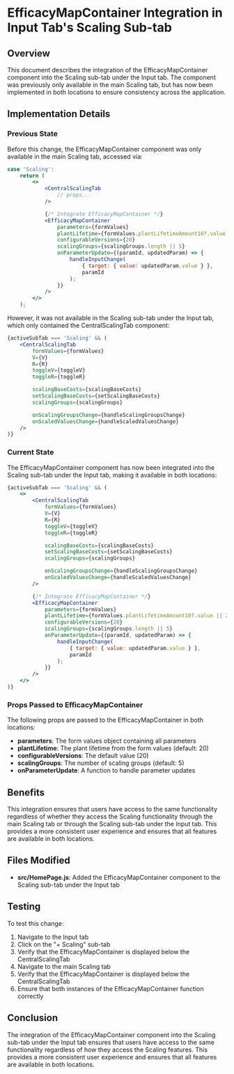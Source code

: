 # EfficacyMapContainer Integration in Input Tab's Scaling Sub-tab

## Overview

This document describes the integration of the EfficacyMapContainer component into the Scaling sub-tab under the Input tab. The component was previously only available in the main Scaling tab, but has now been implemented in both locations to ensure consistency across the application.

## Implementation Details

### Previous State

Before this change, the EfficacyMapContainer component was only available in the main Scaling tab, accessed via:

```jsx
case 'Scaling':
    return (
        <>
            <CentralScalingTab
                // props...
            />

            {/* Integrate EfficacyMapContainer */}
            <EfficacyMapContainer
                parameters={formValues}
                plantLifetime={formValues.plantLifetimeAmount10?.value || 20}
                configurableVersions={20}
                scalingGroups={scalingGroups.length || 5}
                onParameterUpdate={(paramId, updatedParam) => {
                    handleInputChange(
                        { target: { value: updatedParam.value } },
                        paramId
                    );
                }}
            />
        </>
    );
```

However, it was not available in the Scaling sub-tab under the Input tab, which only contained the CentralScalingTab component:

```jsx
{activeSubTab === 'Scaling' && (
    <CentralScalingTab
        formValues={formValues}
        V={V}
        R={R}
        toggleV={toggleV}
        toggleR={toggleR}

        scalingBaseCosts={scalingBaseCosts}
        setScalingBaseCosts={setScalingBaseCosts}
        scalingGroups={scalingGroups}

        onScalingGroupsChange={handleScalingGroupsChange}
        onScaledValuesChange={handleScaledValuesChange}
    />
)}
```

### Current State

The EfficacyMapContainer component has now been integrated into the Scaling sub-tab under the Input tab, making it available in both locations:

```jsx
{activeSubTab === 'Scaling' && (
    <>
        <CentralScalingTab
            formValues={formValues}
            V={V}
            R={R}
            toggleV={toggleV}
            toggleR={toggleR}

            scalingBaseCosts={scalingBaseCosts}
            setScalingBaseCosts={setScalingBaseCosts}
            scalingGroups={scalingGroups}

            onScalingGroupsChange={handleScalingGroupsChange}
            onScaledValuesChange={handleScaledValuesChange}
        />

        {/* Integrate EfficacyMapContainer */}
        <EfficacyMapContainer
            parameters={formValues}
            plantLifetime={formValues.plantLifetimeAmount10?.value || 20}
            configurableVersions={20}
            scalingGroups={scalingGroups.length || 5}
            onParameterUpdate={(paramId, updatedParam) => {
                handleInputChange(
                    { target: { value: updatedParam.value } },
                    paramId
                );
            }}
        />
    </>
)}
```

### Props Passed to EfficacyMapContainer

The following props are passed to the EfficacyMapContainer in both locations:

- **parameters**: The form values object containing all parameters
- **plantLifetime**: The plant lifetime from the form values (default: 20)
- **configurableVersions**: The default value (20)
- **scalingGroups**: The number of scaling groups (default: 5)
- **onParameterUpdate**: A function to handle parameter updates

## Benefits

This integration ensures that users have access to the same functionality regardless of whether they access the Scaling functionality through the main Scaling tab or through the Scaling sub-tab under the Input tab. This provides a more consistent user experience and ensures that all features are available in both locations.

## Files Modified

- **src/HomePage.js**: Added the EfficacyMapContainer component to the Scaling sub-tab under the Input tab

## Testing

To test this change:

1. Navigate to the Input tab
2. Click on the "+ Scaling" sub-tab
3. Verify that the EfficacyMapContainer is displayed below the CentralScalingTab
4. Navigate to the main Scaling tab
5. Verify that the EfficacyMapContainer is displayed below the CentralScalingTab
6. Ensure that both instances of the EfficacyMapContainer function correctly

## Conclusion

The integration of the EfficacyMapContainer component into the Scaling sub-tab under the Input tab ensures that users have access to the same functionality regardless of how they access the Scaling features. This provides a more consistent user experience and ensures that all features are available in both locations.